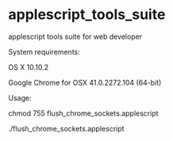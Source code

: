 # applescript_tools_suite
applescript tools suite for web developer

System requirements:

  OS X 10.10.2
  
  Google Chrome for OSX 41.0.2272.104 (64-bit)

Usage:

  chmod 755 flush_chrome_sockets.applescript

  ./flush_chrome_sockets.applescript
